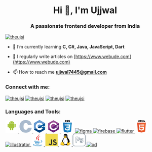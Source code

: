 <h1 align="center">Hi 👋, I'm Ujjwal</h1>
<h3 align="center">A passionate frontend developer from India</h3>

<p align="left"> <a href="https://twitter.com/theujsi" target="blank"><img src="https://img.shields.io/twitter/follow/theujsi?logo=twitter&style=for-the-badge" alt="theujsi" /></a> </p>

- 🌱 I’m currently learning **C, C#, Java, JavaScript, Dart**

- 📝 I regularly write articles on [https://www.webude.com](https://www.webude.com)

- 📫 How to reach me **ujjwal7445@gmail.com**

<h3 align="left">Connect with me:</h3>
<p align="left">
<a href="https://twitter.com/theujsi" target="blank"><img align="center" src="https://cdn.jsdelivr.net/npm/simple-icons@3.0.1/icons/twitter.svg" alt="theujsi" height="30" width="40" /></a>
<a href="https://linkedin.com/in/theujsi" target="blank"><img align="center" src="https://cdn.jsdelivr.net/npm/simple-icons@3.0.1/icons/linkedin.svg" alt="theujsi" height="30" width="40" /></a>
<a href="https://fb.com/theujsi" target="blank"><img align="center" src="https://cdn.jsdelivr.net/npm/simple-icons@3.0.1/icons/facebook.svg" alt="theujsi" height="30" width="40" /></a>
<a href="https://instagram.com/theujsi" target="blank"><img align="center" src="https://cdn.jsdelivr.net/npm/simple-icons@3.0.1/icons/instagram.svg" alt="theujsi" height="30" width="40" /></a>
</p>

<h3 align="left">Languages and Tools:</h3>
<p align="left"> <a href="https://developer.android.com" target="_blank"> <img src="https://raw.githubusercontent.com/devicons/devicon/master/icons/android/android-original-wordmark.svg" alt="android" width="40" height="40"/> </a> <a href="https://www.cprogramming.com/" target="_blank"> <img src="https://raw.githubusercontent.com/devicons/devicon/master/icons/c/c-original.svg" alt="c" width="40" height="40"/> </a> <a href="https://www.w3schools.com/cpp/" target="_blank"> <img src="https://raw.githubusercontent.com/devicons/devicon/master/icons/cplusplus/cplusplus-original.svg" alt="cplusplus" width="40" height="40"/> </a> <a href="https://www.w3schools.com/cs/" target="_blank"> <img src="https://raw.githubusercontent.com/devicons/devicon/master/icons/csharp/csharp-original.svg" alt="csharp" width="40" height="40"/> </a> <a href="https://www.w3schools.com/css/" target="_blank"> <img src="https://raw.githubusercontent.com/devicons/devicon/master/icons/css3/css3-original-wordmark.svg" alt="css3" width="40" height="40"/> </a> <a href="https://www.figma.com/" target="_blank"> <img src="https://www.vectorlogo.zone/logos/figma/figma-icon.svg" alt="figma" width="40" height="40"/> </a> <a href="https://firebase.google.com/" target="_blank"> <img src="https://www.vectorlogo.zone/logos/firebase/firebase-icon.svg" alt="firebase" width="40" height="40"/> </a> <a href="https://flutter.dev" target="_blank"> <img src="https://www.vectorlogo.zone/logos/flutterio/flutterio-icon.svg" alt="flutter" width="40" height="40"/> </a> <a href="https://www.w3.org/html/" target="_blank"> <img src="https://raw.githubusercontent.com/devicons/devicon/master/icons/html5/html5-original-wordmark.svg" alt="html5" width="40" height="40"/> </a> <a href="https://www.adobe.com/in/products/illustrator.html" target="_blank"> <img src="https://www.vectorlogo.zone/logos/adobe_illustrator/adobe_illustrator-icon.svg" alt="illustrator" width="40" height="40"/> </a> <a href="https://www.java.com" target="_blank"> <img src="https://raw.githubusercontent.com/devicons/devicon/master/icons/java/java-original.svg" alt="java" width="40" height="40"/> </a> <a href="https://developer.mozilla.org/en-US/docs/Web/JavaScript" target="_blank"> <img src="https://raw.githubusercontent.com/devicons/devicon/master/icons/javascript/javascript-original.svg" alt="javascript" width="40" height="40"/> </a> <a href="https://www.linux.org/" target="_blank"> <img src="https://raw.githubusercontent.com/devicons/devicon/master/icons/linux/linux-original.svg" alt="linux" width="40" height="40"/> </a> <a href="https://www.photoshop.com/en" target="_blank"> <img src="https://raw.githubusercontent.com/devicons/devicon/master/icons/photoshop/photoshop-line.svg" alt="photoshop" width="40" height="40"/> </a> <a href="https://www.adobe.com/products/xd.html" target="_blank"> <img src="https://cdn.worldvectorlogo.com/logos/adobe-xd.svg" alt="xd" width="40" height="40"/> </a> </p>
